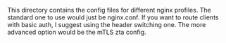 This directory contains the config files for different nginx profiles. The standard one to use would just be nginx.conf. If you want to route clients with basic auth, I suggest using the header switching one. The more advanced option would be the mTLS zta config.
